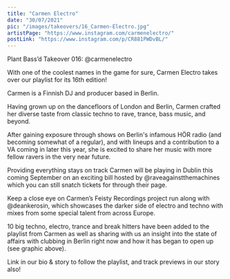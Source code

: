 ```yaml
---
title: "Carmen Electro"
date: "30/07/2021"
pic: "/images/takeovers/16_Carmen-Electro.jpg"
artistPage: "https://www.instagram.com/carmenelectro/"
postLink: "https://www.instagram.com/p/CR881PWDvBL/"
---
```


Plant Bass’d Takeover 016: @carmenelectro

With one of the coolest names in the game for sure, Carmen Electro takes over our playlist for its 16th edition!

Carmen is a Finnish DJ and producer based in Berlin.

Having grown up on the dancefloors of London and Berlin, Carmen crafted her diverse taste from classic techno to rave, trance, bass music, and beyond.

After gaining exposure through shows on Berlin's infamous HÖR radio (and becoming somewhat of a regular), and with lineups and a contribution to a VA coming in later this year, she is excited to share her music with more fellow ravers in the very near future.

Providing everything stays on track Carmen will be playing in Dublin this coming September on an exciting bill hosted by @raveagainstthemachines which you can still snatch tickets for through their page.

Keep a close eye on Carmen’s Feisty Recordings project run along with @deankerosin, which showcases the darker side of electro and techno with mixes from some special talent from across Europe.

10 big techno, electro, trance and break hitters have been added to the playlist from Carmen as well as sharing with us an insight into the state of affairs with clubbing in Berlin right now and how it has began to open up (see graphic above).

Link in our bio & story to follow the playlist, and track previews in our story also!
